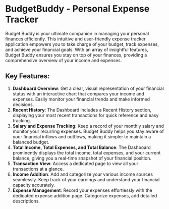# BudgetBuddy - Personal Expense Tracker

Budget Buddy is your ultimate companion in managing your personal finances efficiently. This intuitive and user-friendly expense tracker application empowers you to take charge of your budget, track expenses, and achieve your financial goals. With an array of insightful features, Budget Buddy ensures you stay on top of your finances, providing a comprehensive overview of your income and expenses.

## Key Features:

1. **Dashboard Overview**: Get a clear, visual representation of your financial status with an interactive chart that compares your income and expenses. Easily monitor your financial trends and make informed decisions.
2. **Recent History**: The Dashboard includes a Recent History section, displaying your most recent transactions for quick reference and easy tracking.
3. **Salary and Expense Tracking**: Keep a record of your monthly salary and monitor your recurring expenses. Budget Buddy helps you stay aware of your financial inflows and outflows, making it simpler to maintain a balanced budget.
4. **Total Income, Total Expenses, and Total Balance**: The Dashboard prominently displays the total income, total expenses, and your current balance, giving you a real-time snapshot of your financial position.
5. **Transaction View**: Access a dedicated page to view all your transactions at a glance.
6. **Income Addition**: Add and categorize your various income sources seamlessly. Keep track of your earnings and understand your financial capacity accurately.
7. **Expense Management**: Record your expenses effortlessly with the dedicated expense addition page. Categorize expenses, add detailed descriptions.
